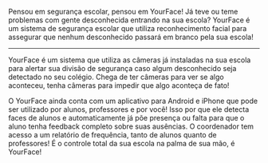 Pensou em segurança escolar, pensou em YourFace! Já teve ou teme problemas com gente desconhecida entrando na sua escola? YourFace é um sistema de segurança escolar que utiliza reconhecimento facial para assegurar que nenhum desconhecido passará em branco pela sua escola!

* * *

YourFace é um sistema que utiliza as câmeras já instaladas na sua escola para alertar sua divisão de segurança caso algum desconhecido seja detectado no seu colégio. Chega de ter câmeras para ver se algo aconteceu, tenha câmeras para impedir que algo aconteça de fato!

O YourFace ainda conta com um aplicativo para Android e iPhone que pode ser utilizado por alunos, professores e por você! Isso por que ele detecta faces de alunos e automaticamente já põe presença ou falta para que o aluno tenha feedback completo sobre suas ausências. O coordenador tem acesso a um relatório de frequência, tanto de alunos quanto de professores! É o controle total da sua escola na palma de sua mão, é YourFace!